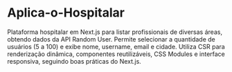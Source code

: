 # Aplica-o-Hospitalar
Plataforma hospitalar em Next.js para listar profissionais de diversas áreas, obtendo dados da API Random User. Permite selecionar a quantidade de usuários (5 a 100) e exibe nome, username, email e cidade. Utiliza CSR para renderização dinâmica, componentes reutilizáveis, CSS Modules e interface responsiva, seguindo boas práticas do Next.js.
